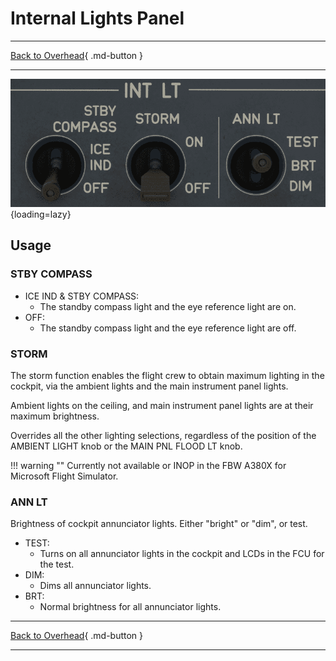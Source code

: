 # Internal Lights Panel

---

[Back to Overhead](../overviews/ovhd.md){ .md-button }

---

![Internal Lights Panel](../../../assets/a380x-briefing/flight-deck/ovhd/int-lt-panel.png "Internal Lights Panel"){loading=lazy}

[//]: # (TODO)
<!-- TODO
!!! note "API Documentation: [INT LT Panel API](../../../../../aircraft/a32nx/a32nx-api/a32nx-flightdeck-api.md#interior-lights-panel)"
-->

## Usage

### STBY COMPASS

- ICE IND & STBY COMPASS:
    - The standby compass light and the eye reference light are on.
- OFF:
    - The standby compass light and the eye reference light are off.

### STORM

The storm function enables the flight crew to obtain maximum lighting in the cockpit, via the ambient
lights and the main instrument panel lights.

Ambient lights on the ceiling, and main instrument panel lights are at their
maximum brightness.

Overrides all the other lighting selections, regardless of the position of the
AMBIENT LIGHT knob or the MAIN PNL FLOOD LT knob.

!!! warning ""
    Currently not available or INOP in the FBW A380X for Microsoft Flight Simulator.

### ANN LT

Brightness of cockpit annunciator lights. Either "bright" or "dim", or test.

- TEST:
    - Turns on all annunciator lights in the cockpit and LCDs in the FCU for the test.
- DIM:
    - Dims all annunciator lights.
- BRT:
    - Normal brightness for all annunciator lights.

---

[Back to Overhead](../overviews/ovhd.md){ .md-button }

---
